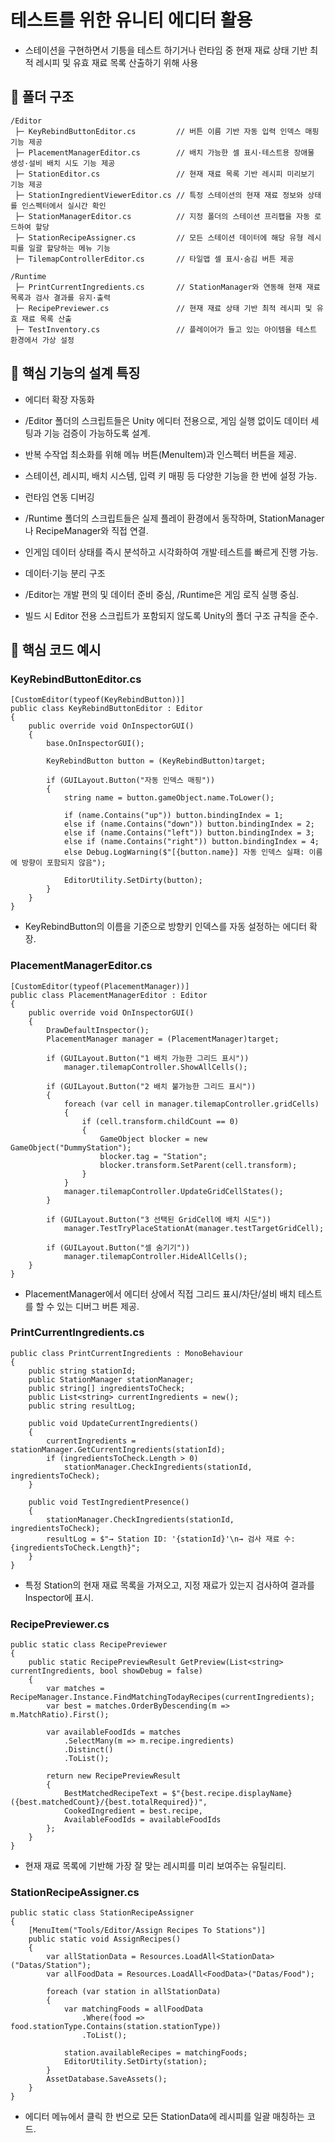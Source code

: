 # 테스트를 위한 유니티 에디터 활용
- 스테이션을 구현하면서 기틍을 테스트 하기거나 런타임 중 현재 재료 상태 기반 최적 레시피 및 유효 재료 목록 산출하기 위해 사용

##  📂 폴더 구조
```
/Editor
 ├─ KeyRebindButtonEditor.cs         // 버튼 이름 기반 자동 입력 인덱스 매핑 기능 제공
 ├─ PlacementManagerEditor.cs        // 배치 가능한 셀 표시·테스트용 장애물 생성·설비 배치 시도 기능 제공
 ├─ StationEditor.cs                 // 현재 재료 목록 기반 레시피 미리보기 기능 제공
 ├─ StationIngredientViewerEditor.cs // 특정 스테이션의 현재 재료 정보와 상태를 인스펙터에서 실시간 확인
 ├─ StationManagerEditor.cs          // 지정 폴더의 스테이션 프리팹을 자동 로드하여 할당
 ├─ StationRecipeAssigner.cs         // 모든 스테이션 데이터에 해당 유형 레시피를 일괄 할당하는 메뉴 기능
 ├─ TilemapControllerEditor.cs       // 타일맵 셀 표시·숨김 버튼 제공

/Runtime
 ├─ PrintCurrentIngredients.cs       // StationManager와 연동해 현재 재료 목록과 검사 결과를 유지·출력
 ├─ RecipePreviewer.cs               // 현재 재료 상태 기반 최적 레시피 및 유효 재료 목록 산출
 ├─ TestInventory.cs                 // 플레이어가 들고 있는 아이템을 테스트 환경에서 가상 설정
```

## 🎯 핵심 기능의 설계 특징
- 에디터 확장 자동화
 - /Editor 폴더의 스크립트들은 Unity 에디터 전용으로, 게임 실행 없이도 데이터 세팅과 기능 검증이 가능하도록 설계.
 - 반복 수작업 최소화를 위해 메뉴 버튼(MenuItem)과 인스펙터 버튼을 제공.
 - 스테이션, 레시피, 배치 시스템, 입력 키 매핑 등 다양한 기능을 한 번에 설정 가능.

- 런타임 연동 디버깅
 - /Runtime 폴더의 스크립트들은 실제 플레이 환경에서 동작하며, StationManager나 RecipeManager와 직접 연결.
 - 인게임 데이터 상태를 즉시 분석하고 시각화하여 개발·테스트를 빠르게 진행 가능.

- 데이터·기능 분리 구조
 - /Editor는 개발 편의 및 데이터 준비 중심, /Runtime은 게임 로직 실행 중심.
 - 빌드 시 Editor 전용 스크립트가 포함되지 않도록 Unity의 폴더 구조 규칙을 준수.

## 📌 핵심 코드 예시
### KeyRebindButtonEditor.cs
```
[CustomEditor(typeof(KeyRebindButton))]
public class KeyRebindButtonEditor : Editor
{
    public override void OnInspectorGUI()
    {
        base.OnInspectorGUI();

        KeyRebindButton button = (KeyRebindButton)target;

        if (GUILayout.Button("자동 인덱스 매핑"))
        {
            string name = button.gameObject.name.ToLower();

            if (name.Contains("up")) button.bindingIndex = 1;
            else if (name.Contains("down")) button.bindingIndex = 2;
            else if (name.Contains("left")) button.bindingIndex = 3;
            else if (name.Contains("right")) button.bindingIndex = 4;
            else Debug.LogWarning($"[{button.name}] 자동 인덱스 실패: 이름에 방향이 포함되지 않음");

            EditorUtility.SetDirty(button);
        }
    }
}
```
- KeyRebindButton의 이름을 기준으로 방향키 인덱스를 자동 설정하는 에디터 확장.

### PlacementManagerEditor.cs
```
[CustomEditor(typeof(PlacementManager))]
public class PlacementManagerEditor : Editor
{
    public override void OnInspectorGUI()
    {
        DrawDefaultInspector();
        PlacementManager manager = (PlacementManager)target;

        if (GUILayout.Button("1 배치 가능한 그리드 표시"))
            manager.tilemapController.ShowAllCells();

        if (GUILayout.Button("2 배치 불가능한 그리드 표시"))
        {
            foreach (var cell in manager.tilemapController.gridCells)
            {
                if (cell.transform.childCount == 0)
                {
                    GameObject blocker = new GameObject("DummyStation");
                    blocker.tag = "Station";
                    blocker.transform.SetParent(cell.transform);
                }
            }
            manager.tilemapController.UpdateGridCellStates();
        }

        if (GUILayout.Button("3 선택된 GridCell에 배치 시도"))
            manager.TestTryPlaceStationAt(manager.testTargetGridCell);

        if (GUILayout.Button("셀 숨기기"))
            manager.tilemapController.HideAllCells();
    }
}
```
- PlacementManager에서 에디터 상에서 직접 그리드 표시/차단/설비 배치 테스트를 할 수 있는 디버그 버튼 제공.

### PrintCurrentIngredients.cs
```
public class PrintCurrentIngredients : MonoBehaviour
{
    public string stationId;
    public StationManager stationManager;
    public string[] ingredientsToCheck;
    public List<string> currentIngredients = new();
    public string resultLog;

    public void UpdateCurrentIngredients()
    {
        currentIngredients = stationManager.GetCurrentIngredients(stationId);
        if (ingredientsToCheck.Length > 0)
            stationManager.CheckIngredients(stationId, ingredientsToCheck);
    }

    public void TestIngredientPresence()
    {
        stationManager.CheckIngredients(stationId, ingredientsToCheck);
        resultLog = $"→ Station ID: '{stationId}'\n→ 검사 재료 수: {ingredientsToCheck.Length}";
    }
}
```
- 특정 Station의 현재 재료 목록을 가져오고, 지정 재료가 있는지 검사하여 결과를 Inspector에 표시.

### RecipePreviewer.cs
```
public static class RecipePreviewer
{
    public static RecipePreviewResult GetPreview(List<string> currentIngredients, bool showDebug = false)
    {
        var matches = RecipeManager.Instance.FindMatchingTodayRecipes(currentIngredients);
        var best = matches.OrderByDescending(m => m.MatchRatio).First();

        var availableFoodIds = matches
            .SelectMany(m => m.recipe.ingredients)
            .Distinct()
            .ToList();

        return new RecipePreviewResult
        {
            BestMatchedRecipeText = $"{best.recipe.displayName} ({best.matchedCount}/{best.totalRequired})",
            CookedIngredient = best.recipe,
            AvailableFoodIds = availableFoodIds
        };
    }
}
```
- 현재 재료 목록에 기반해 가장 잘 맞는 레시피를 미리 보여주는 유틸리티.

### StationRecipeAssigner.cs
```
public static class StationRecipeAssigner
{
    [MenuItem("Tools/Editor/Assign Recipes To Stations")]
    public static void AssignRecipes()
    {
        var allStationData = Resources.LoadAll<StationData>("Datas/Station");
        var allFoodData = Resources.LoadAll<FoodData>("Datas/Food");

        foreach (var station in allStationData)
        {
            var matchingFoods = allFoodData
                .Where(food => food.stationType.Contains(station.stationType))
                .ToList();

            station.availableRecipes = matchingFoods;
            EditorUtility.SetDirty(station);
        }
        AssetDatabase.SaveAssets();
    }
}
```
- 에디터 메뉴에서 클릭 한 번으로 모든 StationData에 레시피를 일괄 매칭하는 코드.

